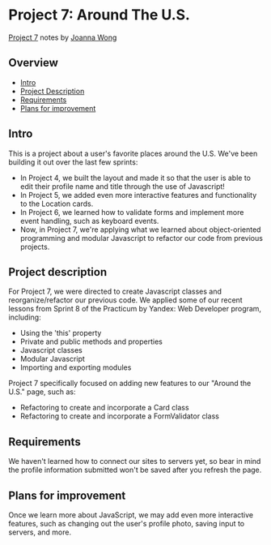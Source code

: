 # Project 7: Around The U.S.

[Project 7](https://joandez.github.io/web_project_4/) notes by [Joanna Wong](https://github.com/joandez/)

## Overview
* [Intro](#intro)
* [Project Description](#project-description)
* [Requirements](#requirements)
* [Plans for improvement](#plans-for-improvement)

## Intro

This is a project about a user's favorite places around the U.S. We've been building it out over the last few sprints:
* In Project 4, we built the layout and made it so that the user is able to edit their profile name and title through the use of Javascript!
* In Project 5, we added even more interactive features and functionality to the Location cards.
* In Project 6, we learned how to validate forms and implement more event handling, such as keyboard events.
* Now, in Project 7, we're applying what we learned about object-oriented programming and modular Javascript to refactor our code from previous projects.

## Project description

For Project 7, we were directed to create Javascript classes and reorganize/refactor our previous code.
We applied some of our recent lessons from Sprint 8 of the Practicum by Yandex: Web Developer program, including:
* Using the 'this' property
* Private and public methods and properties
* Javascript classes
* Modular Javascript
* Importing and exporting modules

Project 7 specifically focused on adding new features to our "Around the U.S." page, such as:
* Refactoring to create and incorporate a Card class
* Refactoring to create and incorporate a FormValidator class

## Requirements
We haven't learned how to connect our sites to servers yet, so bear in mind the profile information submitted won't be saved after you refresh the page.

## Plans for improvement
Once we learn more about JavaScript, we may add even more interactive features, such as changing out the user's profile photo, saving input to servers, and more.